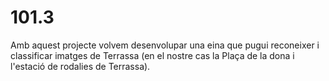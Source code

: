 # 101.3

Amb aquest projecte volvem desenvolupar una eina que pugui reconeixer i classificar imatges de Terrassa (en el nostre cas la Plaça de la dona i l'estació de rodalies de Terrassa).
